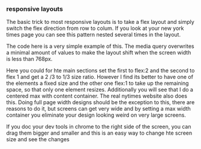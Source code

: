 
### responsive layouts

The basic trick to most responsive layouts is to take a flex layout and simply switch the flex direction from row to colum. If you look at your new york times page you can see this pattern nested several times in the layout. 

The code here is a very simple example of this. The media query overwrites a minimal amount of values to make the layout shift when the screen width is less than 768px.

Here you could for hte main sections set the first to flex:2 and the second to flex 1 and get a 2 /3 to 1/3 size ratio. However I find its better to have one of the elements a fixed size and the other one flex:1 to take up the remaining space, so that only one element resizes. Additionally you will see that I do a centered max with content container. The real nytimes website also does this. Doing full page width designs should be the exception to this, there are reasons to do it, but screens can get very wide and by setting a max width container you eliminate your design looking weird on very large screens.

If you doc your dev tools in chrome to the right side of the screen, you can drag them bigger and smaller and this is an easy way to change hte screen size and see the changes